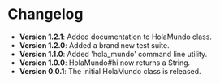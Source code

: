 # Changelog

* **Version 1.2.1**: Added documentation to HolaMundo class.
* **Version 1.2.0**: Added a brand new test suite.
* **Version 1.1.0**: Added 'hola_mundo' command line utility.
* **Version 1.0.0**: HolaMundo#hi now returns a String.
* **Version 0.0.1**: The initial HolaMundo class is released.
